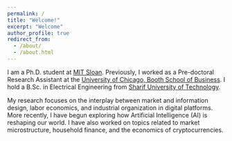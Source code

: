```yaml
---
permalink: /
title: "Welcome!"
excerpt: "Welcome"
author_profile: true
redirect_from: 
  - /about/
  - /about.html
---
```



I am a Ph.D. student at [MIT Sloan](https://mitsloan.mit.edu). Previously, I worked as a Pre-doctoral Research Assistant at the [University of Chicago, Booth School of Business](https://www.chicagobooth.edu). I hold a B.Sc. in Electrical Engineering from [Sharif University of Technology](https://en.sharif.edu).

My research focuses on the interplay between market and information design, labor economics, and industrial organization in digital platforms. More recently, I have begun exploring how Artificial Intelligence (AI) is reshaping our world. I have also worked on topics related to market microstructure, household finance, and the economics of cryptocurrencies.
